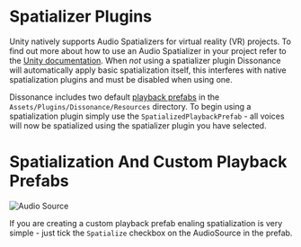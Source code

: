 # Spatializer Plugins

Unity natively supports Audio Spatializers for virtual reality (VR) projects. To find out more about how to use an Audio Spatializer in your project refer to the [Unity documentation](https://docs.unity3d.com/Manual/VRAudioSpatializer.html). When *not* using a spatializer plugin Dissonance will automatically apply basic spatialization itself, this interferes with native spatialization plugins and must be disabled when using one.

Dissonance includes two default [playback prefabs](/Tutorials/Playback-Prefab.md) in the `Assets/Plugins/Dissonance/Resources` directory. To begin using a spatialization plugin simply use the `SpatializedPlaybackPrefab` - all voices will now be spatialized using the spatializer plugin you have selected.

# Spatialization And Custom Playback Prefabs

![Audio Source](/images/AudioSource_SpatializeHighlighted.png)

If you are creating a custom playback prefab enaling spatialization is very simple - just tick the `Spatialize` checkbox on the AudioSource in the prefab.